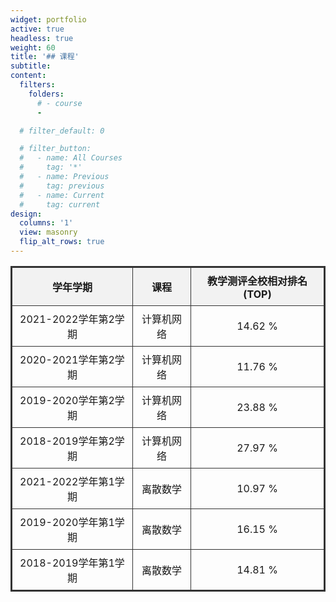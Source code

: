 ```yaml
---
widget: portfolio
active: true
headless: true
weight: 60
title: '## 课程'
subtitle:
content:
  filters:
    folders:
      # - course
      -

  # filter_default: 0

  # filter_button:
  #   - name: All Courses
  #     tag: '*'
  #   - name: Previous
  #     tag: previous
  #   - name: Current
  #     tag: current
design:
  columns: '1'
  view: masonry
  flip_alt_rows: true
---
```


| 学年学期               | 课程       | 教学测评全校相对排名(TOP) |
|-----------------------|------------|------------------|
| 2021-2022学年第2学期 | 计算机网络 | 14.62 %          |
| 2020-2021学年第2学期 | 计算机网络 | 11.76 %          |
| 2019-2020学年第2学期 | 计算机网络 | 23.88 %          |
| 2018-2019学年第2学期 | 计算机网络 | 27.97 %          |
| 2021-2022学年第1学期 | 离散数学   | 10.97 %          |
| 2019-2020学年第1学期 | 离散数学   | 16.15 %          |
| 2018-2019学年第1学期 | 离散数学   | 14.81 %          |


<style>
  table {
    border-collapse: collapse;
    width: 100%;
    border: 2px solid #333; /* 表格边框 */
    font-size: 1rem;
  }

  th, td {
    border: 1px solid #333; /* 单元格边框 */
    padding: 8px; /* 单元格内边距 */
    text-align: center; /* 文本左对齐 */
  }

  th {
    background-color: #f2f2f2; /* 表头背景色 */
  }
</style>

